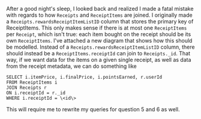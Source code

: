 After a good night's sleep, I looked back and realized I made a fatal mistake with regards to how `Receipts` and `ReceiptItems` are joined. I originally made a `Receipts.rewardsReceiptItemListID` column that stores the primary key of ReceiptItems. This only makes sense if there is at most one `ReceiptItems` per `Receipt`, which isn't true: each item bought on the receipt should be its own `ReceiptItems`. I've attached a new diagram that shows how this should be modelled. Instead of a `Receipts.rewardsReceiptItemListID` column, there should instead be a `ReceiptItems.receiptId` can join to `Receipts._id`. That way, if we want data for the items on a given single receipt, as well as data from the receipt metadata, we can do something like

```mysql
SELECT i.itemPrice, i.finalPrice, i.pointsEarned, r.userId
FROM ReceiptItems i
JOIN Receipts r
ON i.receiptId = r._id
WHERE i.receiptId = \<id\>
```


This will require me to rewrite my queries for question 5 and 6 as well.
